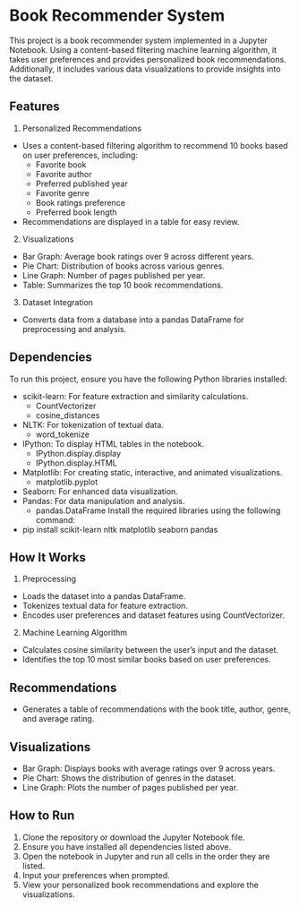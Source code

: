 # Book Recommender System
This project is a book recommender system implemented in a Jupyter Notebook. Using a content-based filtering machine learning algorithm, it takes user preferences and provides personalized book recommendations. Additionally, it includes various data visualizations to provide insights into the dataset.
## Features
1. Personalized Recommendations
* Uses a content-based filtering algorithm to recommend 10 books based on user preferences, including:
  * Favorite book
  * Favorite author
  * Preferred published year
  * Favorite genre
  * Book ratings preference
  * Preferred book length
* Recommendations are displayed in a table for easy review.
2. Visualizations
* Bar Graph: Average book ratings over 9 across different years.
* Pie Chart: Distribution of books across various genres.
* Line Graph: Number of pages published per year.
* Table: Summarizes the top 10 book recommendations.
3. Dataset Integration
* Converts data from a database into a pandas DataFrame for preprocessing and analysis.
## Dependencies
To run this project, ensure you have the following Python libraries installed:
* scikit-learn: For feature extraction and similarity calculations.
  * CountVectorizer
  * cosine_distances
* NLTK: For tokenization of textual data.
  * word_tokenize
* IPython: To display HTML tables in the notebook.
  * IPython.display.display
  * IPython.display.HTML
* Matplotlib: For creating static, interactive, and animated visualizations.
  * matplotlib.pyplot
* Seaborn: For enhanced data visualization.
* Pandas: For data manipulation and analysis.
  * pandas.DataFrame
Install the required libraries using the following command:
* pip install scikit-learn nltk matplotlib seaborn pandas
## How It Works
1. Preprocessing
* Loads the dataset into a pandas DataFrame.
* Tokenizes textual data for feature extraction.
* Encodes user preferences and dataset features using CountVectorizer.
2. Machine Learning Algorithm
* Calculates cosine similarity between the user’s input and the dataset.
* Identifies the top 10 most similar books based on user preferences.
## Recommendations
* Generates a table of recommendations with the book title, author, genre, and average rating.
## Visualizations
* Bar Graph: Displays books with average ratings over 9 across years.
* Pie Chart: Shows the distribution of genres in the dataset.
* Line Graph: Plots the number of pages published per year.
## How to Run
1. Clone the repository or download the Jupyter Notebook file.
2. Ensure you have installed all dependencies listed above.
3. Open the notebook in Jupyter and run all cells in the order they are listed. 
4. Input your preferences when prompted.
5. View your personalized book recommendations and explore the visualizations.
